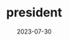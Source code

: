 ---
title: "president"
type: politician
date: 2023-07-30
hashtag: "president"
related:
  - presidential candidate
  - prime minister
tags:
  - politician
  - United States
---